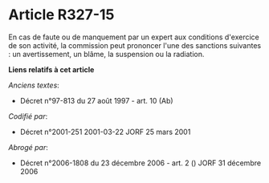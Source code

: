 # Article R327-15

En cas de faute ou de manquement par un expert aux conditions d'exercice de son activité, la commission peut prononcer l'une
des sanctions suivantes : un avertissement, un blâme, la suspension ou la radiation.

**Liens relatifs à cet article**

_Anciens textes_:

  - Décret n°97-813 du 27 août 1997 - art. 10 (Ab)

_Codifié par_:

  - Décret n°2001-251 2001-03-22 JORF 25 mars 2001

_Abrogé par_:

  - Décret n°2006-1808 du 23 décembre 2006 - art. 2 () JORF 31 décembre 2006
